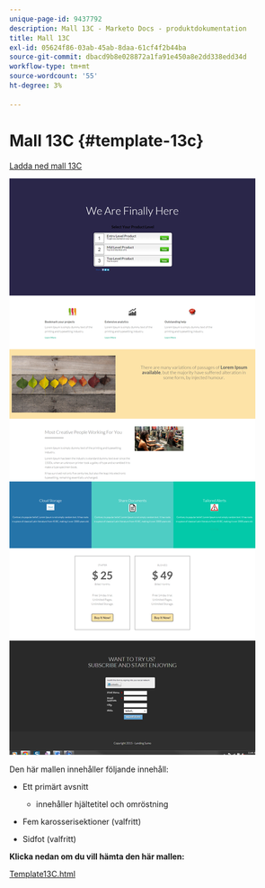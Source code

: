 ```yaml
---
unique-page-id: 9437792
description: Mall 13C - Marketo Docs - produktdokumentation
title: Mall 13C
exl-id: 05624f86-03ab-45ab-8daa-61cf4f2b44ba
source-git-commit: dbacd9b8e028872a1fa91e450a8e2dd338edd34d
workflow-type: tm+mt
source-wordcount: '55'
ht-degree: 3%

---
```


# Mall 13C {#template-13c}

[Ladda ned mall 13C](https://experienceleague.adobe.com/landing/marketo/lp-templates/template-13c.html)

![](assets/image2015-8-11-11-3a45-3a44.png)

Den här mallen innehåller följande innehåll:

* Ett primärt avsnitt

   * innehåller hjältetitel och omröstning

* Fem karosserisektioner (valfritt)
* Sidfot (valfritt)

**Klicka nedan om du vill hämta den här mallen:**

[Template13C.html](https://experienceleague.adobe.com/landing/marketo/lp-templates/template-13c.html)
